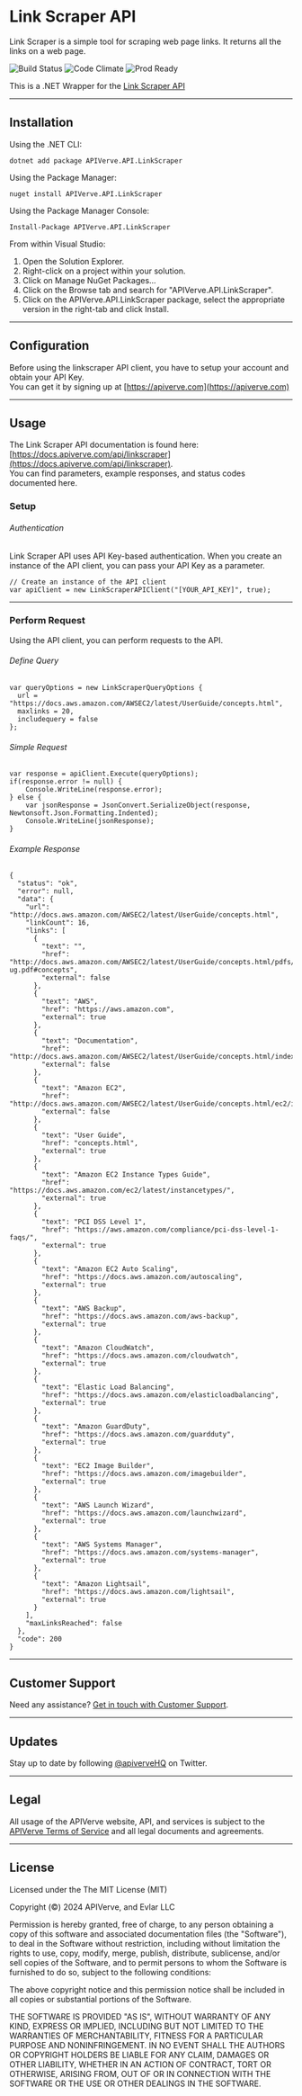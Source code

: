 Link Scraper API
============

Link Scraper is a simple tool for scraping web page links. It returns all the links on a web page.

![Build Status](https://img.shields.io/badge/build-passing-green)
![Code Climate](https://img.shields.io/badge/maintainability-B-purple)
![Prod Ready](https://img.shields.io/badge/production-ready-blue)

This is a .NET Wrapper for the [Link Scraper API](https://apiverve.com/marketplace/api/linkscraper)

---

## Installation

Using the .NET CLI:
```
dotnet add package APIVerve.API.LinkScraper
```

Using the Package Manager:
```
nuget install APIVerve.API.LinkScraper
```

Using the Package Manager Console:
```
Install-Package APIVerve.API.LinkScraper
```

From within Visual Studio:

1. Open the Solution Explorer.
2. Right-click on a project within your solution.
3. Click on Manage NuGet Packages...
4. Click on the Browse tab and search for "APIVerve.API.LinkScraper".
5. Click on the APIVerve.API.LinkScraper package, select the appropriate version in the right-tab and click Install.


---

## Configuration

Before using the linkscraper API client, you have to setup your account and obtain your API Key.  
You can get it by signing up at [https://apiverve.com](https://apiverve.com)

---

## Usage

The Link Scraper API documentation is found here: [https://docs.apiverve.com/api/linkscraper](https://docs.apiverve.com/api/linkscraper).  
You can find parameters, example responses, and status codes documented here.

### Setup

###### Authentication
Link Scraper API uses API Key-based authentication. When you create an instance of the API client, you can pass your API Key as a parameter.

```
// Create an instance of the API client
var apiClient = new LinkScraperAPIClient("[YOUR_API_KEY]", true);
```

---


### Perform Request
Using the API client, you can perform requests to the API.

###### Define Query

```
var queryOptions = new LinkScraperQueryOptions {
  url = "https://docs.aws.amazon.com/AWSEC2/latest/UserGuide/concepts.html",
  maxlinks = 20,
  includequery = false
};
```

###### Simple Request

```
var response = apiClient.Execute(queryOptions);
if(response.error != null) {
	Console.WriteLine(response.error);
} else {
    var jsonResponse = JsonConvert.SerializeObject(response, Newtonsoft.Json.Formatting.Indented);
    Console.WriteLine(jsonResponse);
}
```

###### Example Response

```
{
  "status": "ok",
  "error": null,
  "data": {
    "url": "http://docs.aws.amazon.com/AWSEC2/latest/UserGuide/concepts.html",
    "linkCount": 16,
    "links": [
      {
        "text": "",
        "href": "http://docs.aws.amazon.com/AWSEC2/latest/UserGuide/concepts.html/pdfs/AWSEC2/latest/UserGuide/ec2-ug.pdf#concepts",
        "external": false
      },
      {
        "text": "AWS",
        "href": "https://aws.amazon.com",
        "external": true
      },
      {
        "text": "Documentation",
        "href": "http://docs.aws.amazon.com/AWSEC2/latest/UserGuide/concepts.html/index.html",
        "external": false
      },
      {
        "text": "Amazon EC2",
        "href": "http://docs.aws.amazon.com/AWSEC2/latest/UserGuide/concepts.html/ec2/index.html",
        "external": false
      },
      {
        "text": "User Guide",
        "href": "concepts.html",
        "external": true
      },
      {
        "text": "Amazon EC2 Instance Types Guide",
        "href": "https://docs.aws.amazon.com/ec2/latest/instancetypes/",
        "external": true
      },
      {
        "text": "PCI DSS Level 1",
        "href": "https://aws.amazon.com/compliance/pci-dss-level-1-faqs/",
        "external": true
      },
      {
        "text": "Amazon EC2 Auto Scaling",
        "href": "https://docs.aws.amazon.com/autoscaling",
        "external": true
      },
      {
        "text": "AWS Backup",
        "href": "https://docs.aws.amazon.com/aws-backup",
        "external": true
      },
      {
        "text": "Amazon CloudWatch",
        "href": "https://docs.aws.amazon.com/cloudwatch",
        "external": true
      },
      {
        "text": "Elastic Load Balancing",
        "href": "https://docs.aws.amazon.com/elasticloadbalancing",
        "external": true
      },
      {
        "text": "Amazon GuardDuty",
        "href": "https://docs.aws.amazon.com/guardduty",
        "external": true
      },
      {
        "text": "EC2 Image Builder",
        "href": "https://docs.aws.amazon.com/imagebuilder",
        "external": true
      },
      {
        "text": "AWS Launch Wizard",
        "href": "https://docs.aws.amazon.com/launchwizard",
        "external": true
      },
      {
        "text": "AWS Systems Manager",
        "href": "https://docs.aws.amazon.com/systems-manager",
        "external": true
      },
      {
        "text": "Amazon Lightsail",
        "href": "https://docs.aws.amazon.com/lightsail",
        "external": true
      }
    ],
    "maxLinksReached": false
  },
  "code": 200
}
```

---

## Customer Support

Need any assistance? [Get in touch with Customer Support](https://apiverve.com/contact).

---

## Updates
Stay up to date by following [@apiverveHQ](https://twitter.com/apiverveHQ) on Twitter.

---

## Legal

All usage of the APIVerve website, API, and services is subject to the [APIVerve Terms of Service](https://apiverve.com/terms) and all legal documents and agreements.

---

## License
Licensed under the The MIT License (MIT)

Copyright (&copy;) 2024 APIVerve, and Evlar LLC

Permission is hereby granted, free of charge, to any person obtaining a copy of this software and associated documentation files (the "Software"), to deal in the Software without restriction, including without limitation the rights to use, copy, modify, merge, publish, distribute, sublicense, and/or sell copies of the Software, and to permit persons to whom the Software is furnished to do so, subject to the following conditions:

The above copyright notice and this permission notice shall be included in all copies or substantial portions of the Software.

THE SOFTWARE IS PROVIDED "AS IS", WITHOUT WARRANTY OF ANY KIND, EXPRESS OR IMPLIED, INCLUDING BUT NOT LIMITED TO THE WARRANTIES OF MERCHANTABILITY, FITNESS FOR A PARTICULAR PURPOSE AND NONINFRINGEMENT. IN NO EVENT SHALL THE AUTHORS OR COPYRIGHT HOLDERS BE LIABLE FOR ANY CLAIM, DAMAGES OR OTHER LIABILITY, WHETHER IN AN ACTION OF CONTRACT, TORT OR OTHERWISE, ARISING FROM, OUT OF OR IN CONNECTION WITH THE SOFTWARE OR THE USE OR OTHER DEALINGS IN THE SOFTWARE.